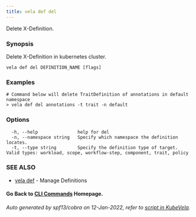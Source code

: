 ```yaml
---
title: vela def del
---
```


Delete X-Definition.

### Synopsis

Delete X-Definition in kubernetes cluster.

```
vela def del DEFINITION_NAME [flags]
```

### Examples

```
# Command below will delete TraitDefinition of annotations in default namespace
> vela def del annotations -t trait -n default
```

### Options

```
  -h, --help               help for del
  -n, --namespace string   Specify which namespace the definition locates.
  -t, --type string        Specify the definition type of target. Valid types: workload, scope, workflow-step, component, trait, policy
```

### SEE ALSO

* [vela def](vela_def)	 - Manage Definitions

#### Go Back to [CLI Commands](vela) Homepage.


###### Auto generated by spf13/cobra on 12-Jan-2022, refer to [script in KubeVela](https://github.com/oam-dev/kubevela/tree/master/hack/docgen).
